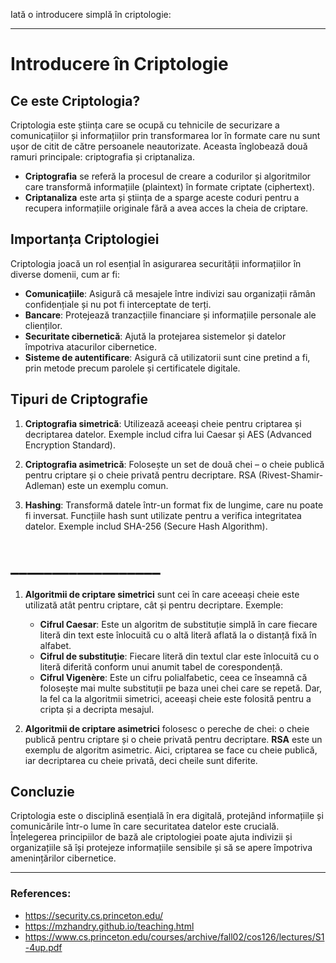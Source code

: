 Iată o introducere simplă în criptologie:

---

# Introducere în Criptologie

## Ce este Criptologia?

Criptologia este știința care se ocupă cu tehnicile de securizare a comunicațiilor și informațiilor prin transformarea lor în formate care nu sunt ușor de citit de către persoanele neautorizate. Aceasta înglobează două ramuri principale: criptografia și criptanaliza.

- **Criptografia** se referă la procesul de creare a codurilor și algoritmilor care transformă informațiile (plaintext) în formate criptate (ciphertext).
- **Criptanaliza** este arta și știința de a sparge aceste coduri pentru a recupera informațiile originale fără a avea acces la cheia de criptare.

## Importanța Criptologiei

Criptologia joacă un rol esențial în asigurarea securității informațiilor în diverse domenii, cum ar fi:

- **Comunicațiile**: Asigură că mesajele între indivizi sau organizații rămân confidențiale și nu pot fi interceptate de terți.
- **Bancare**: Protejează tranzacțiile financiare și informațiile personale ale clienților.
- **Securitate cibernetică**: Ajută la protejarea sistemelor și datelor împotriva atacurilor cibernetice.
- **Sisteme de autentificare**: Asigură că utilizatorii sunt cine pretind a fi, prin metode precum parolele și certificatele digitale.

## Tipuri de Criptografie

1. **Criptografia simetrică**: Utilizează aceeași cheie pentru criptarea și decriptarea datelor. Exemple includ cifra lui Caesar și AES (Advanced Encryption Standard).

2. **Criptografia asimetrică**: Folosește un set de două chei – o cheie publică pentru criptare și o cheie privată pentru decriptare. RSA (Rivest-Shamir-Adleman) este un exemplu comun.

3. **Hashing**: Transformă datele într-un format fix de lungime, care nu poate fi inversat. Funcțiile hash sunt utilizate pentru a verifica integritatea datelor. Exemple includ SHA-256 (Secure Hash Algorithm).


# __________________

1. **Algoritmii de criptare simetrici** sunt cei în care aceeași cheie este utilizată atât pentru criptare, cât și pentru decriptare. Exemple:
   - **Cifrul Caesar**: Este un algoritm de substituție simplă în care fiecare literă din text este înlocuită cu o altă literă aflată la o distanță fixă în alfabet.
   - **Cifrul de substituție**: Fiecare literă din textul clar este înlocuită cu o literă diferită conform unui anumit tabel de corespondență.
   - **Cifrul Vigenère**: Este un cifru polialfabetic, ceea ce înseamnă că folosește mai multe substituții pe baza unei chei care se repetă. Dar, la fel ca la algoritmii simetrici, aceeași cheie este folosită pentru a cripta și a decripta mesajul.

2. **Algoritmii de criptare asimetrici** folosesc o pereche de chei: o cheie publică pentru criptare și o cheie privată pentru decriptare. **RSA** este un exemplu de algoritm asimetric. Aici, criptarea se face cu cheie publică, iar decriptarea cu cheie privată, deci cheile sunt diferite.


## Concluzie

Criptologia este o disciplină esențială în era digitală, protejând informațiile și comunicările într-o lume în care securitatea datelor este crucială. Înțelegerea principiilor de bază ale criptologiei poate ajuta indivizii și organizațiile să își protejeze informațiile sensibile și să se apere împotriva amenințărilor cibernetice.

----

### References: 

- https://security.cs.princeton.edu/
- https://mzhandry.github.io/teaching.html
- https://www.cs.princeton.edu/courses/archive/fall02/cos126/lectures/S1-4up.pdf
